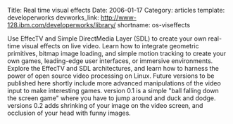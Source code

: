 Title: Real time visual effects
Date: 2006-01-17
Category: articles
template: developerworks
devworks_link: http://www-128.ibm.com/developerworks/library/
shortname: os-viseffects



Use EffecTV and Simple DirectMedia Layer (SDL) to create your own
real-time visual effects on live video. Learn how to integrate geometric
primitives, bitmap image loading, and simple motion tracking to create
your own games, leading-edge user interfaces, or immersive environments.
Explore the EffecTV and SDL architectures, and learn how to harness the
power of open source video processing on Linux.  Future versions to be
published here shortly include more advanced manipulations of the video
input to make interesting games.  version 0.1 is a simple "ball falling
down the screen game" where you have to jump around and duck and dodge.
versions 0.2 adds shrinking of your image on the video screen, and
occlusion of your head with funny images.

